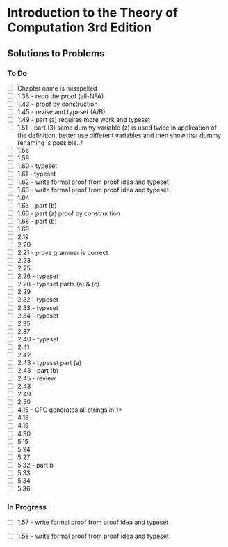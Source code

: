 # Introduction to the Theory of Computation 3rd Edition

## Solutions to Problems

### To Do

- [ ] Chapter name is misspelled
- [ ] 1.38 - redo the proof (all-NFA)
- [ ] 1.43 - proof by construction
- [ ] 1.45 - revise and typeset (A/B)
- [ ] 1.49 - part (a) requires more work and typeset
- [ ] 1.51 - part (3) same dummy variable (z) is used twice in application of the definition, better use different variables and then show that dummy renaming is possible..?
- [ ] 1.56
- [ ] 1.59
- [ ] 1.60 - typeset
- [ ] 1.61 - typeset
- [ ] 1.62 - write formal proof from proof idea and typeset
- [ ] 1.63 - write formal proof from proof idea and typeset
- [ ] 1.64
- [ ] 1.65 - part (b)
- [ ] 1.66 - part (a) proof by construction
- [ ] 1.68 - part (b)
- [ ] 1.69
- [ ] 2.19
- [ ] 2.20
- [ ] 2.21 - prove grammar is correct
- [ ] 2.23
- [ ] 2.25
- [ ] 2.26 - typeset
- [ ] 2.28 - typeset parts (a) & (c)
- [ ] 2.29
- [ ] 2.32 - typeset
- [ ] 2.33 - typeset
- [ ] 2.34 - typeset
- [ ] 2.35
- [ ] 2.37
- [ ] 2.40 - typeset
- [ ] 2.41
- [ ] 2.42
- [ ] 2.43 - typeset part (a)
- [ ] 2.43 - part (b)
- [ ] 2.45 - review
- [ ] 2.48
- [ ] 2.49
- [ ] 2.50
- [ ] 4.15 - CFG generates all strings in 1*
- [ ] 4.18
- [ ] 4.19
- [ ] 4.30
- [ ] 5.15
- [ ] 5.24
- [ ] 5.27
- [ ] 5.32 - part b
- [ ] 5.33
- [ ] 5.34
- [ ] 5.36

### In Progress

- [ ] 1.57 - write formal proof from proof idea and typeset
- [ ] 1.58 - write formal proof from proof idea and typeset


